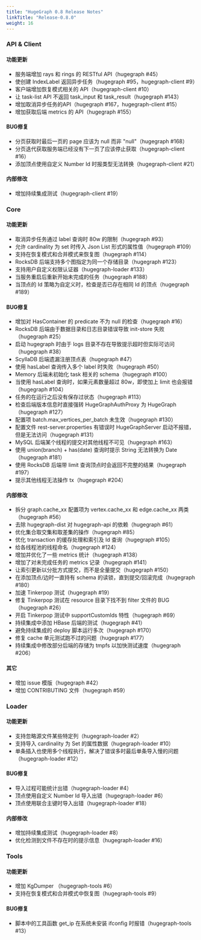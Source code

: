 ```yaml
---
title: "HugeGraph 0.8 Release Notes"
linkTitle: "Release-0.8.0"
weight: 16
---
```


### API & Client

#### 功能更新

- 服务端增加 rays 和 rings 的 RESTful API（hugegraph #45）
- 使创建 IndexLabel 返回异步任务（hugegraph #95，hugegraph-client #9）
- 客户端增加恢复模式相关的 API（hugegraph-client #10）
- 让 task-list API 不返回 task_input 和 task_result（hugegraph #143）
- 增加取消异步任务的API（hugegraph #167，hugegraph-client #15）
- 增加获取后端 metrics 的 API（hugegraph #155）

#### BUG修复

- 分页获取时最后一页的 page 应该为 null 而非 "null"（hugegraph #168）
- 分页迭代获取服务端已经没有下一页了应该停止获取（hugegraph-client #16）
- 添加顶点使用自定义 Number Id 时报类型无法转换（hugegraph-client #21）

#### 内部修改

- 增加持续集成测试（hugegraph-client #19）

### Core

#### 功能更新

- 取消异步任务通过 label 查询时 80w 的限制（hugegraph #93）
- 允许 cardinality 为 set 时传入 Json List 形式的属性值（hugegraph #109）
- 支持在恢复模式和合并模式来恢复图（hugegraph #114）
- RocksDB 后端支持多个图指定为同一个存储目录（hugegraph #123）
- 支持用户自定义权限认证器（hugegraph-loader #133）
- 当服务重启后重新开始未完成的任务（hugegraph #188）
- 当顶点的 Id 策略为自定义时，检查是否已存在相同 Id 的顶点（hugegraph #189）

#### BUG修复

- 增加对 HasContainer 的 predicate 不为 null 的检查（hugegraph #16）
- RocksDB 后端由于数据目录和日志目录错误导致 init-store 失败（hugegraph #25）
- 启动 hugegraph 时由于 logs 目录不存在导致提示超时但实际可访问（hugegraph #38）
- ScyllaDB 后端遗漏注册顶点表（hugegraph #47）
- 使用 hasLabel 查询传入多个 label 时失败（hugegraph #50）
- Memory 后端未初始化 task 相关的 schema（hugegraph #100）
- 当使用 hasLabel 查询时，如果元素数量超过 80w，即使加上 limit 也会报错（hugegraph #104）
- 任务的在运行之后没有保存过状态（hugegraph #113）
- 检查后端版本信息时直接强转 HugeGraphAuthProxy 为 HugeGraph（hugegraph #127）
- 配置项 batch.max_vertices_per_batch 未生效（hugegraph #130）
- 配置文件 rest-server.properties 有错误时 HugeGraphServer 启动不报错，但是无法访问（hugegraph #131）
- MySQL 后端某个线程的提交对其他线程不可见（hugegraph #163）
- 使用 union(branch) + has(date) 查询时提示 String 无法转换为 Date（hugegraph #181）
- 使用 RocksDB 后端带 limit 查询顶点时会返回不完整的结果（hugegraph #197）
- 提示其他线程无法操作 tx（hugegraph #204）

#### 内部修改

- 拆分 graph.cache_xx 配置项为 vertex.cache_xx 和 edge.cache_xx 两类（hugegraph #56）
- 去除 hugegraph-dist 对 hugegraph-api 的依赖（hugegraph #61）
- 优化集合取交集和取差集的操作（hugegraph #85）
- 优化 transaction 的缓存处理和索引及 Id 查询（hugegraph #105）
- 给各线程池的线程命名（hugegraph #124）
- 增加并优化了一些 metrics 统计（hugegraph #138）
- 增加了对未完成任务的 metrics 记录（hugegraph #141）
- 让索引更新以分批方式提交，而不是全量提交（hugegraph #150）
- 在添加顶点/边时一直持有 schema 的读锁，直到提交/回滚完成（hugegraph #180）
- 加速 Tinkerpop 测试（hugegraph #19）
- 修复 Tinkerpop 测试在 resource 目录下找不到 filter 文件的 BUG（hugegraph #26）
- 开启 Tinkerpop 测试中 supportCustomIds 特性（hugegraph #69）
- 持续集成中添加 HBase 后端的测试（hugegraph #41）
- 避免持续集成的 deploy 脚本运行多次（hugegraph #170）
- 修复 cache 单元测试跑不过的问题（hugegraph #177）
- 持续集成中修改部分后端的存储为 tmpfs 以加快测试速度（hugegraph #206）

#### 其它

- 增加 issue 模版（hugegraph #42）
- 增加 CONTRIBUTING 文件（hugegraph #59）

### Loader

#### 功能更新

- 支持忽略源文件某些特定列（hugegraph-loader #2）
- 支持导入 cardinality 为 Set 的属性数据（hugegraph-loader #10）
- 单条插入也使用多个线程执行，解决了错误多时最后单条导入慢的问题（hugegraph-loader #12）

#### BUG修复

- 导入过程可能统计出错（hugegraph-loader #4）
- 顶点使用自定义 Number Id 导入出错（hugegraph-loader #6）
- 顶点使用联合主键时导入出错（hugegraph-loader #18）

#### 内部修改

- 增加持续集成测试（hugegraph-loader #8）
- 优化检测到文件不存在时的提示信息（hugegraph-loader #16）

### Tools

#### 功能更新

- 增加 KgDumper （hugegraph-tools #6）
- 支持在恢复模式和合并模式中恢复图（hugegraph-tools #9）

#### BUG修复

- 脚本中的工具函数 get_ip 在系统未安装 ifconfig 时报错（hugegraph-tools #13）
